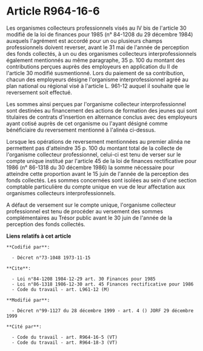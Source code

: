 # Article R964-16-6

Les organismes collecteurs professionnels visés au IV bis de l'article 30 modifié de la loi de finances pour 1985 (n° 84-1208
du 29 décembre 1984) auxquels l'agrément est accordé pour un ou plusieurs champs professionnels doivent reverser, avant le 31
mai de l'année de perception des fonds collectés, à un ou des organismes collecteurs interprofessionnels également mentionnés
au même paragraphe, 35 p. 100 du montant des contributions perçues auprès des employeurs en application du II de l'article 30
modifié susmentionné. Lors du paiement de sa contribution, chacun des employeurs désigne l'organisme interprofessionnel agréé
au plan national ou régional visé à l'article L. 961-12 auquel il souhaite que le reversement soit effectué.

Les sommes ainsi perçues par l'organisme collecteur interprofessionnel sont destinées au financement des actions de formation
des jeunes qui sont titulaires de contrats d'insertion en alternance conclus avec des employeurs ayant cotisé auprès de cet
organisme ou l'ayant désigné comme bénéficiaire du reversement mentionné à l'alinéa ci-dessus.

Lorsque les opérations de reversement mentionnées au premier alinéa ne permettent pas d'atteindre 35 p. 100 du montant total
de la collecte de l'organisme collecteur professionnel, celui-ci est tenu de verser sur le compte unique institué par
l'article 45 de la loi de finances rectificative pour 1986 (n° 86-1318 du 30 décembre 1986) la somme nécessaire pour
atteindre cette proportion avant le 15 juin de l'année de la perception des fonds collectés. Les sommes concernées sont
isolées au sein d'une section comptable particulière du compte unique en vue de leur affectation aux organismes collecteurs
interprofessionnels.

A défaut de versement sur le compte unique, l'organisme collecteur professionnel est tenu de procéder au versement des sommes
complémentaires au Trésor public avant le 30 juin de l'année de la perception des fonds collectés.

**Liens relatifs à cet article**

	**Codifié par**:

	  - Décret n°73-1048 1973-11-15

	**Cite**:

	  - Loi n°84-1208 1984-12-29 art. 30 Finances pour 1985
	  - Loi n°86-1318 1986-12-30 art. 45 Finances rectificative pour 1986
	  - Code du travail - art. L961-12 (M)

	**Modifié par**:

	  - Décret n°99-1127 du 28 décembre 1999 - art. 4 () JORF 29 décembre 1999

	**Cité par**:

	  - Code du travail - art. R964-16-5 (VT)
	  - Code du travail - art. R964-18-3 (VT)
